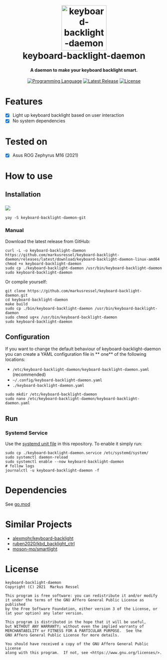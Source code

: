<h1 align="center">
  <img src="screenshots/kbd_icon.svg" width="144" height="144" alt="keyboard-backlight-daemon icon">
  <br>
  keyboard-backlight-daemon
  <br>
</h1>

<h4 align="center">A daemon to make your keyboard backlight smart.</h4>

<div align="center">

[![Programming Language](https://img.shields.io/badge/Go-00ADD8?logo=go&logoColor=white)]()
[![Latest Release](https://img.shields.io/github/release/markusressel/keyboard-backlight-daemon.svg)](https://github.com/markusressel/keyboard-backlight-daemon/releases)
[![License](https://img.shields.io/badge/license-AGPLv3-blue.svg)](/LICENSE)

</div>

# Features

* [x] Light up keyboard backlight based on user interaction
* [x] No system dependencies

# Tested on

* [x] Asus ROG Zephyrus M16 (2021)

# How to use

## Installation

### ![](https://img.shields.io/badge/Arch_Linux-1793D1?logo=arch-linux&logoColor=white)

```shell
yay -S keyboard-backlight-daemon-git
```

### Manual

Download the latest release from GitHub:

```shell
curl -L -o keyboard-backlight-daemon https://github.com/markusressel/keyboard-backlight-daemon/releases/latest/download/keyboard-backlight-daemon-linux-amd64
chmod +x keyboard-backlight-daemon
sudo cp ./keyboard-backlight-daemon /usr/bin/keyboard-backlight-daemon
sudo keyboard-backlight-daemon
```

Or compile yourself:

```shell
git clone https://github.com/markusressel/keyboard-backlight-daemon.git
cd keyboard-backlight-daemon
make build
sudo cp ./bin/keyboard-backlight-daemon /usr/bin/keyboard-backlight-daemon
sudo chmod ug+x /usr/bin/keyboard-backlight-daemon
sudo keyboard-backlight-daemon
```

## Configuration

If you want to change the default behaviour of keyboard-backlight-daemon you can create a YAML configuration file in **
one** of the following locations:

* `/etc/keyboard-backlight-daemon/keyboard-backlight-daemon.yaml` (recommended)
* `~/.config/keyboard-backlight-daemon.yaml`
* `./keyboard-backlight-daemon.yaml`

```shell
sudo mkdir /etc/keyboard-backlight-daemon
sudo nano /etc/keyboard-backlight-daemon/keyboard-backlight-daemon.yaml
```

## Run

### Systemd Service

Use the [systemd unit file](./keyboard-backlight-daemon.service) in this repository. To enable it simply run:

```shell
sudo cp ./keyboard-backlight-daemon.service /etc/systemd/system/
sudo systemctl daemon-reload
sudo systemctl enable --now keyboard-backlight-daemon
# follow logs
journalctl -u keyboard-backlight-daemon -f
```

# Dependencies

See [go.mod](go.mod)

# Similar Projects

* [alexmohr/keyboard-backlight](https://github.com/alexmohr/keyboard-backlight)
* [ruben2020/kbd_backlight_ctrl](https://github.com/ruben2020/kbd_backlight_ctrl)
* [moson-mo/smartlight](https://github.com/moson-mo/smartlight)

# License

```
keyboard-backlight-daemon
Copyright (C) 2021  Markus Ressel

This program is free software: you can redistribute it and/or modify
it under the terms of the GNU Affero General Public License as published
by the Free Software Foundation, either version 3 of the License, or
(at your option) any later version.

This program is distributed in the hope that it will be useful,
but WITHOUT ANY WARRANTY; without even the implied warranty of
MERCHANTABILITY or FITNESS FOR A PARTICULAR PURPOSE.  See the
GNU Affero General Public License for more details.

You should have received a copy of the GNU Affero General Public License
along with this program.  If not, see <https://www.gnu.org/licenses/>.
```
